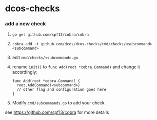 # dcos-checks

### add a new check
1. `go get github.com/spf13/cobra/cobra`
2. `cobra add -t github.com/dcos/dcos-checks/cmd/checks/<subcommand> <subcommand>`
3. edit `cmd/checks/<subcommand>.go`
4. rename `init()` to `func Add(root *cobra.Command)` and change it accordingly:

    ```
    func Add(root *cobra.Command) {
      root.AddCommand(<subcommand>)
      // other flag and configuration goes here
    }
    ```
5. Modify `cmd/subcommands.go` to add your check.


see https://github.com/spf13/cobra for more details
